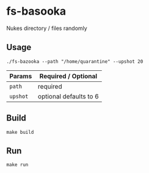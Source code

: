 # fs-basooka

Nukes directory / files randomly

## Usage
```
./fs-bazooka --path "/home/quarantine" --upshot 20
```

| Params |  Required / Optional  |
|--------|-----------------------|
|`path`  | required              |
|`upshot`| optional defaults to 6|

## Build

```
make build
```

## Run

```
make run
```
